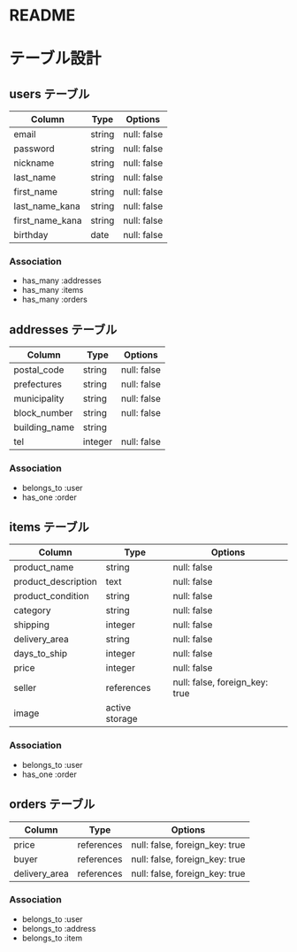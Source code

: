 # README

# テーブル設計

## users テーブル

| Column          | Type   | Options     |
| --------------- | ------ | ----------- |
| email           | string | null: false |
| password        | string | null: false |
| nickname        | string | null: false |
| last_name       | string | null: false |
| first_name      | string | null: false |
| last_name_kana  | string | null: false |
| first_name_kana | string | null: false |
| birthday        | date   | null: false |

### Association

- has_many :addresses
- has_many :items
- has_many :orders

## addresses テーブル

| Column        | Type    | Options                        |
| ------------- | ------- | ------------------------------ |
| postal_code   | string  | null: false                    | ハイフン必須
| prefectures   | string  | null: false                    | ActiveHash
| municipality  | string  | null: false                    |
| block_number  | string  | null: false                    |
| building_name | string  |                                |
| tel           | integer | null: false                    | 11桁以内、ハイフン不要

### Association

- belongs_to :user
- has_one :order

## items テーブル

| Column              | Type       | Options                        |
| ------------------- | ---------- | ------------------------------ |
| product_name        | string     | null: false                    |
| product_description | text       | null: false                    |
| product_condition   | string     | null: false                    | ActiveHash
| category            | string     | null: false                    | ActiveHash
| shipping            | integer    | null: false                    | ActiveHash
| delivery_area       | string     | null: false                    | ActiveHash
| days_to_ship        | integer    | null: false                    | ActiveHash
| price               | integer    | null: false                    | ¥300~¥9,999,999半角数字
| seller              | references | null: false, foreign_key: true |
| image               | active storage

### Association

- belongs_to :user
- has_one :order

## orders テーブル

| Column         | Type       | Options                        |
| -------------- | ---------- | ------------------------------ |
| price          | references | null: false, foreign_key: true |
| buyer          | references | null: false, foreign_key: true |
| delivery_area  | references | null: false, foreign_key: true |

### Association

- belongs_to :user
- belongs_to :address
- belongs_to :item
